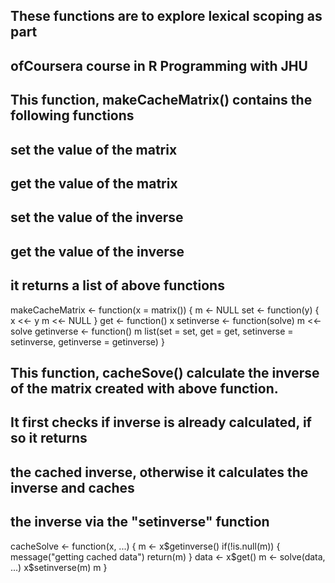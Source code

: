 ## These functions are to explore lexical scoping as part 
## ofCoursera course in R Programming with JHU 

## This function, makeCacheMatrix() contains the following functions
##
##   set the value of the matrix
##   get the value of the matrix
##   set the value of the inverse
##   get the value of the inverse
##
## it returns a list of above functions
makeCacheMatrix <- function(x = matrix()) {
      m <- NULL
      set <- function(y) {
            x <<- y
            m <<- NULL
      }
      get <- function() x
      setinverse <- function(solve) m <<- solve
      getinverse <- function() m
      list(set = set, get = get,
           setinverse = setinverse,
           getinverse = getinverse)
}

## This function, cacheSove() calculate the inverse of the matrix created with above function.
##
## It first checks if inverse is already calculated, if so it returns 
## the cached inverse, otherwise it calculates the inverse and caches
## the inverse via the "setinverse" function
cacheSolve <- function(x, ...) {
      m <- x$getinverse()
      if(!is.null(m)) {
            message("getting cached data")
            return(m)
      }
      data <- x$get()
      m <- solve(data, ...)
      x$setinverse(m)
      m
}
